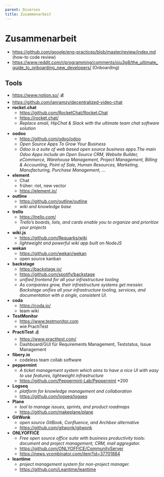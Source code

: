 ```yaml
---
parent: Diverses
title: Zusammenarbeit
---
```


# Zusammenarbeit
- <https://github.com/google/eng-practices/blob/master/review/index.md> (how-to code review)
- <https://www.reddit.com/r/programming/comments/oiu3g8/the_ultimate_guide_to_onboarding_new_developers/> (Onboarding)

## Tools
- <https://www.notion.so/> 💰
- <https://github.com/ianramzy/decentralized-video-chat>
- **rocket.chat**
  - <https://github.com/RocketChat/Rocket.Chat>
  - <https://rocket.chat/>
  - *Replace email, HipChat & Slack with the ultimate team chat software solution*
- **oodoo**
  - <https://github.com/odoo/odoo>
  - *Open Source Apps To Grow Your Business*
  - *Odoo is a suite of web based open source business apps.The main Odoo Apps include an Open Source CRM, Website Builder, eCommerce, Warehouse Management, Project Management, Billing & Accounting, Point of Sale, Human Resources, Marketing, Manufacturing, Purchase Management, ...*
- **element**
  - Chat
  - früher: riot, new vector
  - <https://element.io/>
- **outline**
  - <https://github.com/outline/outline>
  - *wiki and knowledge base*
- **trello**
  - <https://trello.com/>
  - *Trello’s boards, lists, and cards enable you to organize and prioritize your projects*
- **wiki.js**
  - <https://github.com/Requarks/wiki>
  - *lightweight and powerful wiki app built on NodeJS*
- **wekan**
  - <https://github.com/wekan/wekan>
  - open source kanban
- **backstage**
  - <https://backstage.io/>
  - <https://github.com/spotify/backstage>
  - *unified frontend for all your infrastructure tooling*
  - *As companies grow, their infrastructure systems get messier. Backstage unifies all your infrastructure tooling, services, and documentation with a single, consistent UI.*
- **coda**
  - <https://coda.io/>
  - team wiki
- **TestMonitor**
  - <https://www.testmonitor.com>
  - wie PractiTest
- **PractiTest** 💰
  - <https://www.practitest.com/>
  - Dashboard/GUI für Requirements Management, Teststatus, Issue Management
- **fibery.io**
  - codeless team collab software
- **peppermint**
  - *A ticket management system which aims to have a nice UI with easy to use features, lightweight infrastructure*
  - <https://github.com/Peppermint-Lab/Peppermint> *200
- **Logseq**
  - *platform for knowledge management and collaboration*
  - <https://github.com/logseq/logseq>
- **Plane**
  - *tool to manage issues, sprints, and product roadmaps*
  - <https://github.com/makeplane/plane>
- **GitWonk**
  - *open source GitBook, Confluence, and Archbee alternative* 
  - <https://github.com/gitwonk/gitwonk>
- **ONLYOFFICE**
  - *Free open source office suite with business productivity tools: document and project management, CRM, mail aggregator.* 
  - <https://github.com/ONLYOFFICE/CommunityServer>
  - <https://news.ycombinator.com/item?id=37701884>
- **leantime**
  - *project management system for non-project manager.*
  - <https://github.com/Leantime/leantime>
